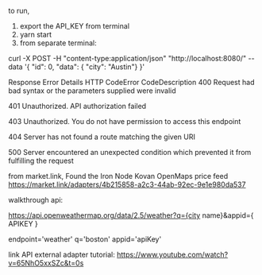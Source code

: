 to run, 
1. export the API_KEY from terminal
2. yarn start
3. from separate terminal:

curl -X POST -H "content-type:application/json" "http://localhost:8080/" --data '{ "id": 0, "data": { "city": "Austin"} }'





Response Error Details
HTTP CodeError CodeDescription
400
Request had bad syntax or the parameters supplied were invalid

401
Unauthorized. API authorization failed

403
Unauthorized. You do not have permission to access this endpoint

404
Server has not found a route matching the given URI

500
Server encountered an unexpected condition which prevented it from fulfilling the request



from market.link, Found the Iron Node Kovan OpenMaps price feed
https://market.link/adapters/4b215858-a2c3-44ab-92ec-9e1e980da537





walkthrough api:

https://api.openweathermap.org/data/2.5/weather?q={city name}&appid={ APIKEY }

endpoint='weather'
q='boston'
appid='apiKey'


link API external adapter tutorial: https://www.youtube.com/watch?v=65NhO5xxSZc&t=0s







<!-- 
Testnet and Mainnet options for AccuWeather/Link contract:
Mainnets: Eth, Matic, Arbitrum
Testnets: ONLY KOVAN

Ethereum Kovan Testnet
Payment Amount: 0.1 LINK
LINK Token Address: 0xa36085F69e2889c224210F603D836748e7dC0088
Oracle Address: 0xfF07C97631Ff3bAb5e5e5660Cdf47AdEd8D4d4Fd

JobIDs:
location-current-conditions: 7c276986e23b4b1c990d8659bca7a9d0
current-conditions: 0ef6e60880e24cb69cb99a1cad76f15a
location:d67df9cb479e4b2e897f2769d1b0ff8e


 -->

